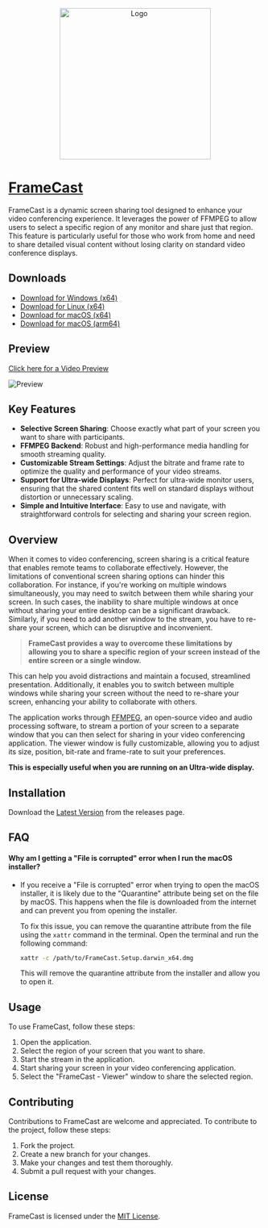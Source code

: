 <p align="center">
    <img src="./public/icon.png" width="300" alt="Logo">
</p>

# [FrameCast](https://framecast.app/)

FrameCast is a dynamic screen sharing tool designed to enhance your video conferencing experience. It leverages the power of FFMPEG to allow users to select a specific region of any monitor and share just that region. This feature is particularly useful for those who work from home and need to share detailed visual content without losing clarity on standard video conference displays.

## Downloads

- [Download for Windows (x64)](https://github.com/nathan-fiscaletti/framecast/releases/latest/download/FrameCast.Setup.windows_amd64.exe)
- [Download for Linux (x64)](https://github.com/nathan-fiscaletti/framecast/releases/latest/download/FrameCast.Setup.linux_amd64.deb)
- [Download for macOS (x64)](https://github.com/nathan-fiscaletti/framecast/releases/latest/download/FrameCast.Setup.darwin_x64.dmg)
- [Download for macOS (arm64)](https://github.com/nathan-fiscaletti/framecast/releases/latest/download/FrameCast.Setup.darwin_arm64.dmg)

## Preview

[Click here for a Video Preview](https://youtu.be/hPjuXTlpybg)

![Preview](https://i.imgur.com/kktGDlw.png)

## Key Features

- **Selective Screen Sharing**: Choose exactly what part of your screen you want to share with participants.
- **FFMPEG Backend**: Robust and high-performance media handling for smooth streaming quality.
- **Customizable Stream Settings**: Adjust the bitrate and frame rate to optimize the quality and performance of your video streams.
- **Support for Ultra-wide Displays**: Perfect for ultra-wide monitor users, ensuring that the shared content fits well on standard displays without distortion or unnecessary scaling.
- **Simple and Intuitive Interface**: Easy to use and navigate, with straightforward controls for selecting and sharing your screen region.

## Overview

When it comes to video conferencing, screen sharing is a critical feature that enables remote teams to collaborate effectively. However, the limitations of conventional screen sharing options can hinder this collaboration. For instance, if you're working on multiple windows simultaneously, you may need to switch between them while sharing your screen. In such cases, the inability to share multiple windows at once without sharing your entire desktop can be a significant drawback. Similarly, if you need to add another window to the stream, you have to re-share your screen, which can be disruptive and inconvenient.

> **FrameCast provides a way to overcome these limitations by allowing you to share a specific region of your screen instead of the entire screen or a single window.**

This can help you avoid distractions and maintain a focused, streamlined presentation. Additionally, it enables you to switch between multiple windows while sharing your screen without the need to re-share your screen, enhancing your ability to collaborate with others.

The application works through [FFMPEG](https://ffmpeg.org/), an open-source video and audio processing software, to stream a portion of your screen to a separate window that you can then select for sharing in your video conferencing application. The viewer window is fully customizable, allowing you to adjust its size, position, bit-rate and frame-rate to suit your preferences.

**This is especially useful when you are running on an Ultra-wide display.**

## Installation

Download the [Latest Version](https://github.com/nathan-fiscaletti/framecast/releases/latest) from the releases page.

## FAQ

#### Why am I getting a "File is corrupted" error when I run the macOS installer?

  - If you receive a "File is corrupted" error when trying to open the macOS installer, it is likely due to the "Quarantine" attribute being set on the file by macOS. This happens when the file is downloaded from the internet and can prevent you from opening the installer. 

    To fix this issue, you can remove the quarantine attribute from the file using the `xattr` command in the terminal. Open the terminal and run the following command:

    ```bash
    xattr -c /path/to/FrameCast.Setup.darwin_x64.dmg
    ```

    This will remove the quarantine attribute from the installer and allow you to open it.

## Usage

To use FrameCast, follow these steps:

1. Open the application.
2. Select the region of your screen that you want to share.
3. Start the stream in the application.
4. Start sharing your screen in your video conferencing application.
5. Select the "FrameCast - Viewer" window to share the selected region.

## Contributing

Contributions to FrameCast are welcome and appreciated. To contribute to the project, follow these steps:

1. Fork the project.
2. Create a new branch for your changes.
3. Make your changes and test them thoroughly.
4. Submit a pull request with your changes.

## License

FrameCast is licensed under the [MIT License](./LICENSE).
